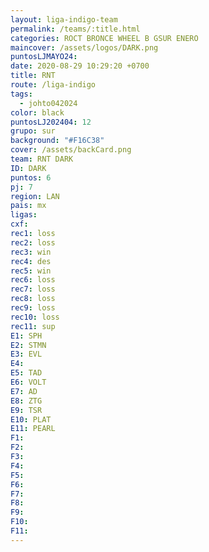 ```yaml
---
layout: liga-indigo-team
permalink: /teams/:title.html
categories: ROCT BRONCE WHEEL B GSUR ENERO
maincover: /assets/logos/DARK.png
puntosLJMAYO24: 
date: 2020-08-29 10:29:20 +0700
title: RNT
route: /liga-indigo
tags:
  - johto042024
color: black
puntosLJ202404: 12
grupo: sur
background: "#F16C38"
cover: /assets/backCard.png
team: RNT DARK
ID: DARK
puntos: 6
pj: 7
region: LAN
pais: mx
ligas: 
cxf: 
rec1: loss
rec2: loss
rec3: win
rec4: des
rec5: win
rec6: loss
rec7: loss
rec8: loss
rec9: loss
rec10: loss
rec11: sup
E1: SPH
E2: STMN
E3: EVL
E4: 
E5: TAD
E6: VOLT
E7: AD
E8: ZTG
E9: TSR
E10: PLAT
E11: PEARL
F1: 
F2: 
F3: 
F4: 
F5: 
F6: 
F7: 
F8: 
F9: 
F10: 
F11:
---
```

